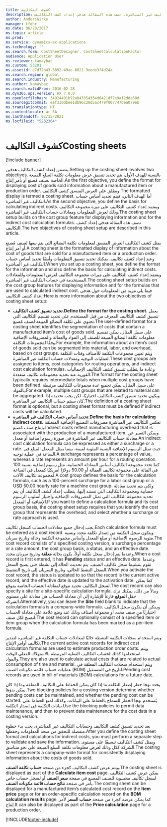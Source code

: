 ```yaml
---
title: كشوف التكاليف
description: يتضمن إعداد كشف التكاليف هدفين. بالنسبة للهدف الأول، يتم تحديد تنسيق عرض معلومات تكلفة السلع المبيعة الخاصة بصنف مُصنع أو بأمر إنتاج. ويطلق على العرض المنسق كشف التكاليف. أما الهدف الثاني، فيتم تحديد أساس حساب التكاليف غير المباشرة. ويعتمد إعداد كشف التكاليف على ميزة مجموعة التكاليف وذلك لعرض المعلومات ومعادلات حساب التكاليف غير المباشرة. تصف هذه المقالة هدفي إعداد كشف التكاليف‬.
author: AndersGirke
manager: tfehr
ms.date: 06/20/2017
ms.topic: article
ms.prod: ''
ms.service: dynamics-ax-applications
ms.technology: ''
ms.search.form: CostSheetDesigner, CostSheetCalculationFactor
audience: Application User
ms.reviewer: kamaybac
ms.custom: 53201
ms.assetid: e7d72b43-3892-49ae-8821-9eede3f4d24a
ms.search.region: global
ms.search.industry: Manufacturing
ms.author: kamaybac
ms.search.validFrom: 2016-02-28
ms.dyn365.ops.version: AX 7.0.0
ms.openlocfilehash: 34924491b92a043354354d6421df7e9af2dda68d
ms.sourcegitcommit: eaf330dbee1db96c20d5ac479f007747bea079eb
ms.translationtype: HT
ms.contentlocale: ar-SA
ms.lasthandoff: 02/15/2021
ms.locfileid: "5232364"
---
```

# <a name="costing-sheets"></a><span data-ttu-id="246a3-108">كشوف التكاليف</span><span class="sxs-lookup"><span data-stu-id="246a3-108">Costing sheets</span></span>

[!include [banner](../includes/banner.md)]

<span data-ttu-id="246a3-109">يتضمن إعداد كشف التكاليف هدفين.</span><span class="sxs-lookup"><span data-stu-id="246a3-109">Setting up the costing sheet involves two objectives.</span></span> <span data-ttu-id="246a3-110">بالنسبة للهدف الأول، يتم تحديد تنسيق عرض معلومات تكلفة السلع المبيعة الخاصة بصنف مُصنع أو بأمر إنتاج.</span><span class="sxs-lookup"><span data-stu-id="246a3-110">As the first objective, you define the format for displaying cost of goods sold information about a manufactured item or production order.</span></span> <span data-ttu-id="246a3-111">ويطلق على العرض المنسق كشف التكاليف.</span><span class="sxs-lookup"><span data-stu-id="246a3-111">The formatted display is termed a costing sheet.</span></span> <span data-ttu-id="246a3-112">أما الهدف الثاني، فيتم تحديد أساس حساب التكاليف غير المباشرة.</span><span class="sxs-lookup"><span data-stu-id="246a3-112">As the second objective, you define the basis for calculating indirect costs.</span></span> <span data-ttu-id="246a3-113">ويعتمد إعداد كشف التكاليف على ميزة مجموعة التكاليف وذلك لعرض المعلومات ومعادلات حساب التكاليف غير المباشرة.</span><span class="sxs-lookup"><span data-stu-id="246a3-113">The costing sheet setup builds on the cost group feature for displaying information and for the indirect cost calculation formulas.</span></span> <span data-ttu-id="246a3-114">تصف هذه المقالة هدفي إعداد كشف التكاليف‬.</span><span class="sxs-lookup"><span data-stu-id="246a3-114">The two objectives of costing sheet setup are described in this article.</span></span> 

<span data-ttu-id="246a3-115">يمثل كشف التكاليف العرض المنسق لمعلومات تكلفة البضائع التي يتم بيعها لصنف مُصنع أو أمر إنتاج.</span><span class="sxs-lookup"><span data-stu-id="246a3-115">A costing sheet is the formatted display of information about the cost of goods that are sold for a manufactured item or a production order.</span></span> <span data-ttu-id="246a3-116">وعند إعداد كشف تكاليف، يمكنك تحديد تنسيق المعلومات وأيضًا تحديد أساس حساب التكاليف غير المباشرة.</span><span class="sxs-lookup"><span data-stu-id="246a3-116">When you set up a costing sheet, you define the format for the information and also define the basis for calculating indirect costs.</span></span> <span data-ttu-id="246a3-117">ويعتمد إعداد كشف التكاليف على ميزات مجموعة التكاليف لعرض المعلومات وللمعادلات المستخدمة في حساب التكاليف غير المباشرة.</span><span class="sxs-lookup"><span data-stu-id="246a3-117">The costing sheet setup builds on the cost group features for displaying information and for the formulas that are used to calculated indirect cost.</span></span> <span data-ttu-id="246a3-118">فيما يلي مزيد من المعلومات حول هدفي إعداد كشف التكاليف:</span><span class="sxs-lookup"><span data-stu-id="246a3-118">Here is more information about the two objectives of costing sheet setup:</span></span>
-   <span data-ttu-id="246a3-119">**تحديد تنسيق كشف التكاليف.**</span><span class="sxs-lookup"><span data-stu-id="246a3-119">**Define the format for the costing sheet.**</span></span> <span data-ttu-id="246a3-120">يعمل تنسيق كشف التكاليف المعرف من قبل المستخدم على تحديد تقسيم التكاليف التي تحتوي على تكلفة البضائع المبيعة لصنف مُصنع.</span><span class="sxs-lookup"><span data-stu-id="246a3-120">The user-defined format for a costing sheet identifies the segmentation of costs that contain a manufactured item’s cost of goods sold.</span></span> <span data-ttu-id="246a3-121">على سبيل المثال، يمكن تقسيم معلومات تكلفة البضائع المبيعة للصنف إلى المواد والعمالة والمصروفات الإضافية وفقًا لمجموعات التكلفة.</span><span class="sxs-lookup"><span data-stu-id="246a3-121">For example, the information about an item’s cost of goods sold can be segmented into material, labor, and overhead, based on cost groups.</span></span> <span data-ttu-id="246a3-122">ويتم تعيين مجموعات التكلفة للأصناف وفئات التكلفة لعمليات التوجيه ومعدلات حساب التكلفة غير المباشرة.</span><span class="sxs-lookup"><span data-stu-id="246a3-122">These cost groups are assigned to items, cost categories for routing operations, and indirect cost calculation formulas.</span></span> <span data-ttu-id="246a3-123">وعادة ما يتطلب تنسيق كشف التكاليف الإجماليات الفورية عند تحديد مجموعات تكاليف متعددة.</span><span class="sxs-lookup"><span data-stu-id="246a3-123">The format for the costing sheet typically requires intermediate totals when multiple cost groups have been defined.</span></span> <span data-ttu-id="246a3-124">على سبيل المثال، يمكن تجميع عدة مجموعات للتكاليف مرتبطة بالمواد.</span><span class="sxs-lookup"><span data-stu-id="246a3-124">For example, multiple cost groups that are related to material can be aggregated.</span></span> <span data-ttu-id="246a3-125">ويكون تحديد تنسيق كشف التكاليف اختياريًا، لكن يجب تحديده إذا كان سيتم حساب التكاليف غير المباشرة.</span><span class="sxs-lookup"><span data-stu-id="246a3-125">The definition of a costing sheet format is optional, but a costing sheet format must be defined if indirect costs will be calculated.</span></span>
-   <span data-ttu-id="246a3-126">**تحديد أساس حساب التكاليف غير المباشرة.**</span><span class="sxs-lookup"><span data-stu-id="246a3-126">**Define the basis for calculating indirect costs.**</span></span> <span data-ttu-id="246a3-127">تعكس التكاليف غير المباشرة مصروفات التصنيع الإضافية المتعلقة بإنتاج صنف مُصنع.</span><span class="sxs-lookup"><span data-stu-id="246a3-127">Indirect costs reflect manufacturing overhead that is associated with the production of a manufactured item.</span></span> <span data-ttu-id="246a3-128">ويمكن التعبير عن معادلة حساب التكاليف غير المباشرة في صورة رسوم إضافية أو معدل.</span><span class="sxs-lookup"><span data-stu-id="246a3-128">An indirect cost calculation formula can be expressed as either a surcharge or a rate.</span></span> <span data-ttu-id="246a3-129">حيث تمثل الرسوم الإضافية النسبة المئوية لقيمة، بينما يمثل المعدل المبلغ في الساعة في عملية توجيه.</span><span class="sxs-lookup"><span data-stu-id="246a3-129">A surcharge represents a percentage of value, whereas a rate represents an amount per hour for a routing operation.</span></span> <span data-ttu-id="246a3-130">كما تحدد مجموعة التكاليف أساس المعادلة الحسابية، مثل رسوم إضافية بنسبة 100 في المائة على مجموعة تكاليف العمالة أو 50.00 دولارًا أمريكيًا كمعدل في الساعة لمجموعة تكاليف الآلات.</span><span class="sxs-lookup"><span data-stu-id="246a3-130">A cost group defines the basis for the calculation formula, such as a 100-percent surcharge for a labor cost group or a USD 50.00 hourly rate for a machine cost group.</span></span> <span data-ttu-id="246a3-131">ولكي يتم تحديد معادلة حسابية ومجموعة التكاليف التي تستند إليها، يتطلب إعداد كشف التكاليف أن يتم تحديد مجموعة التكاليف التي تمثل المصروفات الإضافية واختيار أسلوب الرسوم الإضافية أو المعدل.</span><span class="sxs-lookup"><span data-stu-id="246a3-131">If you want to define a calculation formula and its cost group basis, the costing sheet setup requires that you identify the cost group that represents the overhead, and select whether a surcharge or rate approach is used.</span></span>

<span data-ttu-id="246a3-132">يجب إدخال جميع معادلات الحساب كسجل تكاليف.</span><span class="sxs-lookup"><span data-stu-id="246a3-132">Each calculation formula must be entered as a cost record.</span></span> <span data-ttu-id="246a3-133">ويتكون سجل التكلفة من إصدار تكلفة محدد ونسبة مئوية للرسوم الإضافية أو مبلغ المعدل وأساس مجموعة التكلفة وحالة وتاريخ سريان.</span><span class="sxs-lookup"><span data-stu-id="246a3-133">The cost record consists of a specified costing version, a surcharge percentage or a rate amount, the cost group basis, a status, and an effective date.</span></span> <span data-ttu-id="246a3-134">وعندما يتم إدخال سجل تكلفة أولاً، يكون بحالة **معلقة** وتاريخ سريان محدد.</span><span class="sxs-lookup"><span data-stu-id="246a3-134">When a cost record is first entered, it has **Pending** status and an effective date.</span></span> <span data-ttu-id="246a3-135">وعندما تقوم بتنشيط سجل تكاليف الصنف، يتم تحديث الحالة إلى نشطة جتى يصبح السجل السجل النشط الحالي، وتاريخ السريان إلى تاريخ التنشيط.</span><span class="sxs-lookup"><span data-stu-id="246a3-135">When you activate the cost record, the status is updated to so that the record is the current active record, and the effective date is updated to the activation date.</span></span> <span data-ttu-id="246a3-136">كما يمكن لسجل التكاليف تحديد موقع لمعادلة الحساب الخاصة بموقع.</span><span class="sxs-lookup"><span data-stu-id="246a3-136">The cost record can also specify a site for a site-specific calculation formula.</span></span> <span data-ttu-id="246a3-137">وبدلاً من ذلك، يمكنك ترك حقل **الموقع** فارغاً للإشارة إلى أن معادلة الحساب هي معادلة على مستوى الشركة.</span><span class="sxs-lookup"><span data-stu-id="246a3-137">Alternatively, you can leave the **Site** field blank to indicate that the calculation formula is a company-wide formula.</span></span> <span data-ttu-id="246a3-138">ويمكن أن يتكون سجل التكاليف اختياريًا من صنف محدد أو مجموعة أصناف وذلك عند وضع علامة على معادلة الحساب لتصبح لكل صنف.</span><span class="sxs-lookup"><span data-stu-id="246a3-138">The cost record can optionally consist of a specified item or item group when the calculation formula has been marked as a per-item formula.</span></span> 

<span data-ttu-id="246a3-139">ويتم استخدام سجلات التكلفة النشطة حاليًا لمعادلات حساب التكلفة غير المباشرة لتقدير تكاليف أوامر الإنتاج.</span><span class="sxs-lookup"><span data-stu-id="246a3-139">The current active cost records for indirect cost calculation formulas are used to estimate production order costs.</span></span> <span data-ttu-id="246a3-140">ويتم استخدامها كذلك لحساب التكاليف الفعلية المرتبطة بالاستهلاك الفعلي للوقت والمواد.</span><span class="sxs-lookup"><span data-stu-id="246a3-140">They are also used to calculate actual costs that are related to actual consumption of time and material.</span></span> <span data-ttu-id="246a3-141">ويتم استخدام سجلات التكاليف المعلقة في عمليات حساب قائمة مكونات الصنف (BOM) لتاريخ في المستقبل.</span><span class="sxs-lookup"><span data-stu-id="246a3-141">Pending cost records are used in bill of materials (BOM) calculations for a future date.</span></span> 

<span data-ttu-id="246a3-142">يحدد نهجا حظر إصدار التكلفة ما إذا كان يمكن الحفاظ على التكاليف المعلقة وما إذا كان يمكن بدؤها.</span><span class="sxs-lookup"><span data-stu-id="246a3-142">Two blocking policies for a costing version determine whether pending costs can be maintained, and whether the pending cost can be started.</span></span> <span data-ttu-id="246a3-143">يُستخدم نهجا الحظر للسماح بالحفاظ على البيانات، وكذلك لمنع الحفاظ على بيانات التكلفة في إصدار التكلفة.</span><span class="sxs-lookup"><span data-stu-id="246a3-143">Use the blocking policies to permit data maintenance, and then to prevent data maintenance for the cost data in a costing version.</span></span> 

<span data-ttu-id="246a3-144">بعد تحديد تنسيق كشف التكاليف وحسابات التكاليف غير المباشرة، يجب بدء خطوة منفصلة للتحقق من صحة المعلومات وحفظها.</span><span class="sxs-lookup"><span data-stu-id="246a3-144">After you define the costing sheet format and calculations for indirect costs, you must perform a separate step to validate and save the information.</span></span> <span data-ttu-id="246a3-145">ويمثل كشف التكاليف تنسيقًا على مستوى الشركة ككل وذلك لعرض معلومات تكلفة السلع المبيعة على نحو متناسق.</span><span class="sxs-lookup"><span data-stu-id="246a3-145">The costing sheet represents a company-wide format for consistently displaying information about the costs of goods sold.</span></span> 

<span data-ttu-id="246a3-146">ويتم عرض كشف التكاليف كجزء من صفحة **حساب تكلفة الصنف**.</span><span class="sxs-lookup"><span data-stu-id="246a3-146">The costing sheet is displayed as part of the **Calculate item cost** page.</span></span> <span data-ttu-id="246a3-147">يمكن عرض كشف التكاليف لسجل تكاليف محسوبة للصنف المصنع في صفحة **سعر الصنف** أو لسجل حساب حاص بأمر في صفحة **نتائج حساب قائمة مكونات الصنف**.</span><span class="sxs-lookup"><span data-stu-id="246a3-147">The costing sheet can be displayed for a manufactured item’s calculated cost record on the **Item price** page or for an order-specific calculation record on the **BOM calculation results** page.</span></span> <span data-ttu-id="246a3-148">كما يمكن عرضه كجزء من صفحة **حساب السعر** لأمر إنتاج.</span><span class="sxs-lookup"><span data-stu-id="246a3-148">It can also be displayed as part of the **Price calculation** page for a production order.</span></span>







[!INCLUDE[footer-include](../../includes/footer-banner.md)]